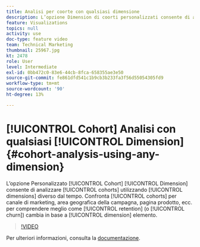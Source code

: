 ```yaml
---
title: Analisi per coorte con qualsiasi dimensione
description: L’opzione Dimension di coorti personalizzati consente di analizzare le coorti utilizzando dimensioni diverse dal tempo. Confronta le coorti per canale di marketing, regione della campagna, pagina del prodotto, ecc. per comprendere meglio in che modo la fidelizzazione (o abbandono) cambia in base all’elemento dimensionale.
feature: Visualizations
topics: null
activity: use
doc-type: feature video
team: Technical Marketing
thumbnail: 25967.jpg
kt: 2478
role: User
level: Intermediate
exl-id: 0bb472c0-83e6-44cb-8fca-658355ae3e50
source-git-commit: fe861dfd541c1b9cb3b233fa3f56d55054305fd9
workflow-type: tm+mt
source-wordcount: '90'
ht-degree: 13%

---
```


# [!UICONTROL Cohort] Analisi con qualsiasi  [!UICONTROL Dimension] {#cohort-analysis-using-any-dimension}

L’opzione Personalizzato [!UICONTROL Cohort] [!UICONTROL Dimension] consente di analizzare [!UICONTROL cohorts] utilizzando [!UICONTROL dimensions] diverso dal tempo. Confronta [!UICONTROL cohorts] per canale di marketing, area geografica della campagna, pagina prodotto, ecc. per comprendere meglio come [!UICONTROL retention] (o [!UICONTROL churn]) cambia in base a [!UICONTROL dimension] elemento.

>[!VIDEO](https://video.tv.adobe.com/v/25967/?quality=12)

Per ulteriori informazioni, consulta la [documentazione](https://experienceleague.adobe.com/docs/analytics/analyze/analysis-workspace/visualizations/cohort-table/cohort-analysis.html?lang=en).
